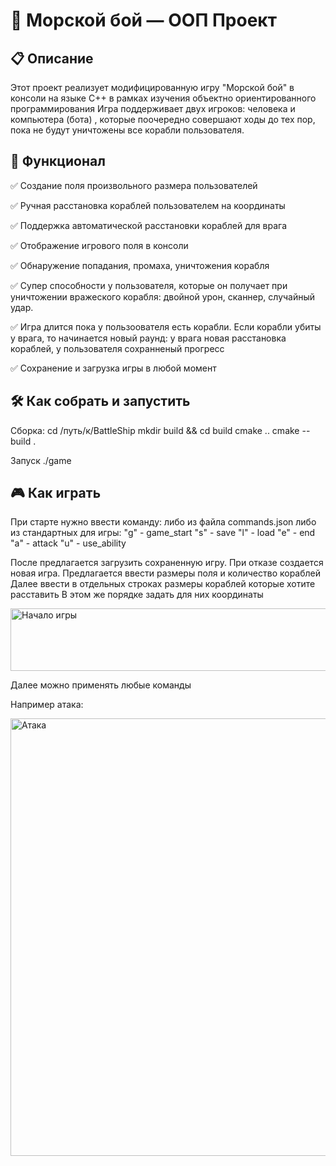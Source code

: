 # 🚢 Морской бой — ООП Проект

## 📋 Описание
Этот проект реализует модифицированную игру "Морской бой" в консоли на языке C++ в рамках изучения объектно ориентированного программирования
Игра поддерживает двух игроков: человека и компьютера (бота) , которые поочередно совершают ходы до тех пор, пока не будут уничтожены все корабли пользователя.

## 🧩 Функционал

✅ Создание поля произвольного размера пользователей 

✅ Ручная расстановка кораблей пользователем на координаты

✅ Поддержка автоматической расстановки кораблей для врага

✅ Отображение игрового поля в консоли


✅ Обнаружение попадания, промаха, уничтожения корабля

✅ Супер способности у пользователя, которые он получает при уничтожении вражеского корабля: двойной урон, сканнер, случайный удар.

✅ Игра длится пока у пользоователя есть корабли. Если корабли убиты у врага, то начинается новый раунд: у врага новая расстановка кораблей, у пользователя сохранненый 
прогресс

✅ Сохранение и загрузка игры в любой момент



## 🛠 Как собрать и запустить
Сборка:
cd /путь/к/BattleShip
mkdir build && cd build
cmake ..
cmake --build .

Запуск
./game


## 🎮 Как играть
При старте нужно ввести команду: либо из файла commands.json либо из стандартных для игры:
"g" - game_start
"s" - save
"l" - load
"e" - end
"a" - attack
"u" - use_ability

После предлагается загрузить сохраненную игру.
При отказе создается новая игра.
Предлагается ввести размеры поля и количество кораблей
Далее ввести в отдельных строках размеры кораблей которые хотите расставить
В этом же порядке задать для них координаты

 <img src="image.png" width="600" height="100" alt="Начало игры">

Далее можно применять любые команды

Например атака:

 <img src="image-1.png" width="600" height="700" alt="Атака ">




